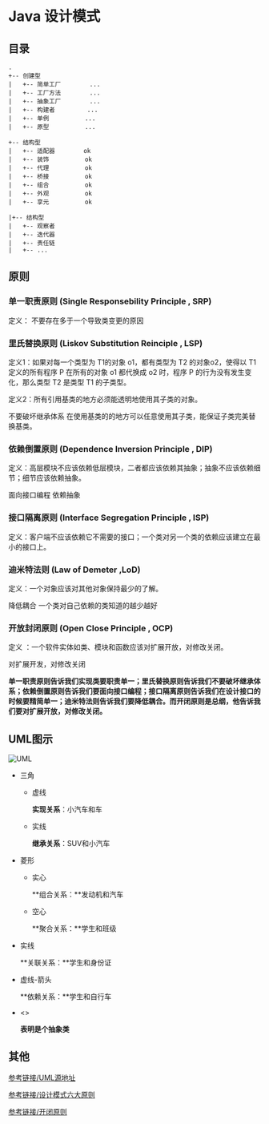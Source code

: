 # Java 设计模式



## 目录

```
.
+-- 创建型
|	+-- 简单工厂		...
|	+-- 工厂方法		...
|	+-- 抽象工厂		...
|	+-- 构建者			...
|	+-- 单例			... 
|	+-- 原型			...

+-- 结构型
|	+-- 适配器		   ok
|	+-- 装饰 			ok
|	+-- 代理 			ok
|	+-- 桥接			ok
|	+-- 组合			ok
|	+-- 外观			ok
|	+-- 享元			ok

|+-- 结构型
|	+-- 观察者
|	+-- 迭代器
|	+-- 责任链
|	+-- ...
```



## 原则

### 单一职责原则 (Single Responsebility Principle , SRP)
定义： 不要存在多于一个导致类变更的原因


### 里氏替换原则 (Liskov Substitution Reinciple , LSP)
定义1：如果对每一个类型为 T1的对象 o1，都有类型为 T2 的对象o2，使得以 T1定义的所有程序 P 在所有的对象 o1 都代换成 o2 时，程序 P 的行为没有发生变化，那么类型 T2 是类型 T1 的子类型。

定义2：所有引用基类的地方必须能透明地使用其子类的对象。

不要破坏继承体系
在使用基类的的地方可以任意使用其子类，能保证子类完美替换基类。

### 依赖倒置原则 (Dependence Inversion Principle , DIP)
定义：高层模块不应该依赖低层模块，二者都应该依赖其抽象；抽象不应该依赖细节；细节应该依赖抽象。

面向接口编程
依赖抽象

### 接口隔离原则 (Interface Segregation Principle , ISP)
定义：客户端不应该依赖它不需要的接口；一个类对另一个类的依赖应该建立在最小的接口上。 

### 迪米特法则 (Law of Demeter ,LoD)
定义：一个对象应该对其他对象保持最少的了解。

降低耦合
一个类对自己依赖的类知道的越少越好

### 开放封闭原则 (Open Close Principle , OCP)
定义 ：一个软件实体如类、模块和函数应该对扩展开放，对修改关闭。

对扩展开发，对修改关闭

**单一职责原则告诉我们实现类要职责单一；里氏替换原则告诉我们不要破坏继承体系；依赖倒置原则告诉我们要面向接口编程；接口隔离原则告诉我们在设计接口的时候要精简单一；迪米特法则告诉我们要降低耦合。而开闭原则是总纲，他告诉我们要对扩展开放，对修改关闭。**


## UML图示

![UML](https://github.com/zyawei/Essay/blob/master/image/uml_class_struct.jpg?raw=true)

- 三角

  - 虚线

    **实现关系**：小汽车和车

  - 实线

    **继承关系**：SUV和小汽车

- 菱形

  - 实心

    **组合关系：**发动机和汽车

  - 空心

    **聚合关系：**学生和班级

- 实线

  **关联关系：**学生和身份证

- 虚线-箭头

  **依赖关系：**学生和自行车

- <<abstract>>

  **表明是个抽象类**

  

## 其他

[参考链接/UML源地址](https://design-patterns.readthedocs.io/zh_CN/latest/read_uml.html)

[参考链接/设计模式六大原则](http://www.uml.org.cn/sjms/201211023.asp)

[参考链接/开闭原则](https://blog.csdn.net/zhengzhb/article/details/7296944)

